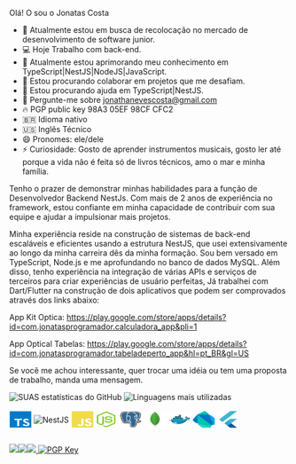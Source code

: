  Olá! O sou o Jonatas Costa

- 🔭 Atualmente estou em busca de recolocação no mercado de desenvolvimento de software junior.
- 💻 Hoje Trabalho com back-end.
- 🌱 Atualmente estou aprimorando meu conhecimento em  TypeScript|NestJS|NodeJS|JavaScript.    
- 👯 Estou procurando colaborar em projetos que me desafiam.
- 🤔 Estou procurando ajuda em TypeScript|NestJS.
- 💬 Pergunte-me sobre jonathanevescosta@gmail.com
- 🔥 PGP public key 98A3 05EF 98CF CFC2
- 🇧🇷 Idioma nativo
- 🇺🇸 Inglês Técnico  
- 😄 Pronomes: ele/dele
- ⚡ Curiosidade: Gosto de aprender instrumentos musicais, gosto ler até porque a vida não é feita só de livros técnicos, amo o mar e minha família.

Tenho o prazer de demonstrar minhas habilidades para a função de Desenvolvedor Backend NestJs. Com mais de 2 anos de experiência no framework, estou confiante em minha capacidade de contribuir com sua equipe e ajudar a impulsionar mais projetos.

Minha experiência reside na construção de sistemas de back-end escaláveis e eficientes usando a estrutura NestJS, que usei extensivamente ao longo da minha carreira dês da minha formação. Sou bem versado em TypeScript, Node.js e me aprofundando no banco de dados MySQL. Além disso, tenho experiência na integração de várias APIs e serviços de terceiros para criar experiências de usuário perfeitas, Já trabalhei com Dart/Flutter na construção de dois aplicativos que podem ser comprovados através dos links abaixo:

App Kit Optica: https://play.google.com/store/apps/details?id=com.jonatasprogramador.calculadora_app&pli=1

App Optical Tabelas: https://play.google.com/store/apps/details?id=com.jonatasprogramador.tabeladeperto_app&hl=pt_BR&gl=US

Se você me achou interessante, quer trocar uma idéia ou tem uma proposta de trabalho, manda uma mensagem.

<!DOCTYPE html>
<html>
<head>
</head>
<body>
  <div class="github-stats">
    <img src="https://github-readme-stats.vercel.app/api?username=JonatasnCosta&show_icons=true&theme=yeblu" alt="SUAS estatísticas do GitHub">
    <img src="https://github-readme-stats.vercel.app/api/top-langs/?username=JonatasnCosta&layout=compact&show_icons=true&theme=yeblu" alt="Linguagens mais utilizadas">
  </div>
</body>
</html>

<div style="display: inline_block"><br>
  <img align="center" alt="Joni-Ts" height="30" width="40" src="https://raw.githubusercontent.com/devicons/devicon/master/icons/typescript/typescript-plain.svg">
  <img align="center" alt="NestJS" height="30" width="40" src="https://nestjs.com/img/logo_text.svg">
  <img align="center" alt="Joni-Js" height="30" width="40" src="https://raw.githubusercontent.com/devicons/devicon/master/icons/javascript/javascript-plain.svg">
  <img align="center" alt="NodeJS" height="30" width="40" src="https://raw.githubusercontent.com/devicons/devicon/master/icons/nodejs/nodejs-original.svg">
  <img align="center" alt="PostgreSQL" height="30" width="40" src="https://raw.githubusercontent.com/devicons/devicon/master/icons/postgresql/postgresql-original.svg">
  <img align="center" alt="MongoDB" height="30" width="40" src="https://raw.githubusercontent.com/devicons/devicon/master/icons/mongodb/mongodb-original.svg">
  <img align="center" alt="Docker" height="30" width="40" src="https://raw.githubusercontent.com/devicons/devicon/master/icons/docker/docker-original.svg">
  <img align="center" alt="Dart" height="30" width="40" src="https://raw.githubusercontent.com/devicons/devicon/master/icons/dart/dart-original.svg">
  <img align="center" alt="Flutter" height="30" width="40" src="https://raw.githubusercontent.com/devicons/devicon/master/icons/flutter/flutter-original.svg">
</div>

##

[<img src="https://img.shields.io/badge/linkedin-%230077B5.svg?&style=for-the-badge&logo=linkedin&logoColor=white" />](https://www.linkedin.com/in/jonatasncosta/)<a href = "mailto:jonathanevescosta@gmail.com"><img src="https://img.shields.io/badge/-Gmail-%23333?style=for-the-badge&logo=gmail&logoColor=white" target="_blank"></a>[<img src="https://img.shields.io/badge/twitter-%231DA1F2.svg?&style=for-the-badge&logo=twitter&logoColor=white" />](https://twitter.com/Jonatas_nCosta)<a href="mailto:https://github.com/JonatasnCosta/JonatasnCosta/blob/master/JonatasCosta_public_key.gpg?subject=PGP%20Key">
  <img src="https://img.shields.io/badge/PGP%20Key-%2300C853.svg?&style=for-the-badge&logo=protonmail&logoColor=white" alt="PGP Key" />
</a>
 



